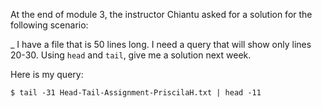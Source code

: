 At the end of module 3, the instructor Chiantu asked for a solution for the following scenario:

_ I have a file that is 50 lines long. I need a query that will show only lines 20-30. Using `head` and `tail`, give me a solution next week.

Here is my query:

```
$ tail -31 Head-Tail-Assignment-PriscilaH.txt | head -11
```
